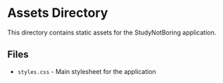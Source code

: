 # Assets Directory

This directory contains static assets for the StudyNotBoring application.

## Files

- `styles.css` - Main stylesheet for the application